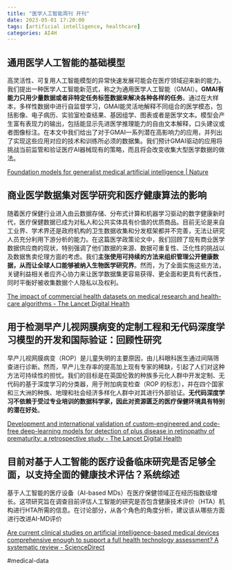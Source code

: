 ```yaml
---
title: "医学人工智能周刊 开刊"
date: 2023-05-01 17:20:00
tags: [artificial intelligence, healthcare]
categories: AI4H
---
```


## 通用医学人工智能的基础模型
高灵活性、可复用人工智能模型的异常快速发展可能会在医疗领域迎来新的能力。我们提出一种医学人工智能新范式，称之为通用医学人工智能（GMAI）。**GMAI有能力只用少量数据或者非特定任务标签数据来解决各种各样的任务**。通过在大样本，多样性数据中进行自监督学习，GMAI能灵活地解释不同组合的医学模态，包括影像、电子病历、实验室检查结果、基因组学、图表或者是医学文本。模型会产生富有表现力的输出，包括能显示先进医学推理能力的自由文本解释，口头建议或者图像标注。在本文中我们给出了对于GMAI一系列潜在高影响力的应用，并列出了实现这些应用对应的技术和训练所必须的数据集。我们预计GMAI驱动的应用将挑战当前监管和验证医疗AI器械现有的策略，而且将会改变收集大型医学数据的做法。

[Foundation models for generalist medical artificial intelligence | Nature](https://www.nature.com/articles/s41586-023-05881-4)

## 商业医学数据集对医学研究和医疗健康算法的影响
随着医疗保健行业进入由云数据存储、分布式计算和机器学习驱动的数字健康新时代，医疗保健数据已成为对私人和公共实体具有价值的优质商品。目前无论是来自工业界、学术界还是政府机构的卫生数据收集和分发框架都并不完善，无法让研究人员充分利用下游分析的能力。在这篇医学政策论文中，我们回顾了现有商业医学数据供应商的现状，特别强调了他们数据的来源、数据可重复性、泛化性的挑战以及数据售卖伦理方面的考虑。我们**主张使用可持续的方法来组织管理公开健康数据，从而让全球人口能够被纳入生物医学研究界**。然而，为了全面实施这些方法，关键利益相关者应齐心协力来让医学数据集更容易获得、更全面和更具有代表性，同时平衡好被收集数据个人隐私以及权利。

[The impact of commercial health datasets on medical research and health-care algorithms - The Lancet Digital Health](https://www.thelancet.com/journals/landig/article/PIIS2589-7500(23)00025-0/fulltext)

## 用于检测早产儿视网膜病变的定制工程和无代码深度学习模型的开发和国际验证：回顾性研究
早产儿视网膜病变（ROP）是儿童失明的主要原因，由儿科眼科医生通过间隔筛查进行诊断。然而，早产儿生存率的提高加上现有专家的稀缺，引起了人们对这种方法可持续性的担忧。我们的目标是在英国伦敦的种族多元化人群中开发定制、无代码的基于深度学习的分类器，用于附加病变检查（ROP 的标志），并在四个国家和三大洲的种族、地理和社会经济多样化人群中对其进行外部验证。**无代码深度学习不依赖于受过专业培训的数据科学家，因此对资源匮乏的医疗保健环境具有特别的潜在好处**。

[Development and international validation of custom-engineered and code-free deep-learning models for detection of plus disease in retinopathy of prematurity: a retrospective study - The Lancet Digital Health](https://www.thelancet.com/journals/landig/article/PIIS2589-7500(23)00050-X/fulltext)

## 目前对基于人工智能的医疗设备临床研究是否足够全面，以支持全面的健康技术评估？系统综述
基于人工智能的医疗设备（AI-based MDs）在医疗保健领域正在经历指数级增长。这项研究旨在调查目前评估人工智能的研究是否包含健康技术评价（HTA）机构进行HTA所需的信息。在讨论部分，从各个角色的角度分析，建议该从哪些方面进行改进AI-MD评价

[Are current clinical studies on artificial intelligence-based medical devices comprehensive enough to support a full health technology assessment? A systematic review - ScienceDirect](https://www.sciencedirect.com/science/article/pii/S0933365723000611)

#medical-data 